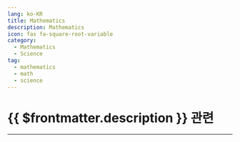 ```yaml
---
lang: ko-KR
title: Mathematics
description: Mathematics
icon: fas fa-square-root-variable
category:
  - Mathematics
  - Science
tag:
  - mathematics
  - math
  - science
---
```


# {{ $frontmatter.description }} 관련

---

<TagLinks />